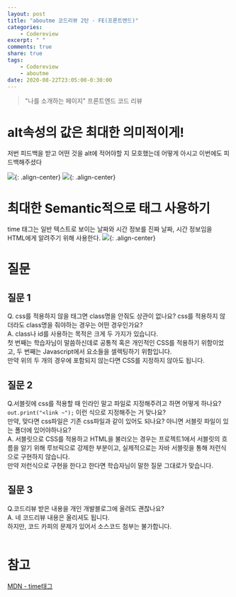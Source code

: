 ```yaml
---
layout: post
title: "aboutme 코드리뷰 2탄 - FE(프론트엔드)"
categories:
    - Codereview
excerpt: " "
comments: true
share: true
tags:
    - Codereview
    - aboutme
date: 2020-08-22T23:05:00-0:30:00
---
```


> "나를 소개하는 페이지" 프론트엔드 코드 리뷰

# alt속성의 값은 최대한 의미적이게!

저번 피드백을 받고 어떤 것을 alt에 적어야할 지 모호했는데 어떻게 아시고 이번에도 피드백해주셨다

![](https://kimmy100b.github.io/assets/images/codereview/aboutme/FE/8.PNG){: .align-center}
![](https://kimmy100b.github.io/assets/images/codereview/aboutme/FE/9.PNG){: .align-center}
<br>

# 최대한 Semantic적으로 태그 사용하기

time 태그는 일반 텍스트로 보이는 날짜와 시간 정보를 진짜 날짜, 시간 정보임을 HTML에게 알려주기 위해 사용한다.
![](https://kimmy100b.github.io/assets/images/codereview/aboutme/FE/10.PNG){: .align-center}
<br>

# 질문

## 질문 1

Q. css를 적용하지 않을 태그면 class명을 안줘도 상관이 없나요? css를 적용하지 않더라도 class명을 줘야하는 경우는 어떤 경우인가요?
<br>
A. class나 id를 사용하는 목적은 크게 두 가지가 있습니다. <br>
첫 번째는 학습자님이 말씀하신데로 공통적 혹은 개인적인 CSS를 적용하기 위함이었고, 두 번째는 Javascript에서 요소들을 셀렉팅하기 위함입니다.<br>
만약 위의 두 개의 경우에 포함되지 않는다면 CSS를 지정하지 않아도 됩니다.

## 질문 2

Q.서블릿에 css를 적용할 때 인라인 말고 파일로 지정해주려고 하면 어떻게 하나요?<br>
`out.print("<link ~");` 이런 식으로 지정해주는 거 맞나요? <br>만약, 맞다면 css파일은 기존 css파일과 같이 있어도 되나요? 아니면 서블릿 파일이 있는 폴더에 있어야하나요?
<br>
A. 서블릿으로 CSS를 적용하고 HTML을 불러오는 경우는 프로젝트1에서 서블릿의 흐름을 알기 위해 루브릭으로 강제한 부분이고, 실제적으로는 자바 서블릿을 통해 저런식으로 구현하지 않습니다.<br>
만약 저런식으로 구현을 한다고 한다면 학습자님이 말한 질문 그대로가 맞습니다.

## 질문 3

Q.코드리뷰 받은 내용을 개인 개발블로그에 올려도 괜찮나요?
<br>
A. 네 코드리뷰 내용은 올리셔도 됩니다. <br>
하지만, 코드 카피의 문제가 있어서 소스코드 첨부는 불가합니다.
<br><br>

# 참고

[MDN - time태그](https://developer.mozilla.org/ko/docs/Web/HTML/Element/time)
